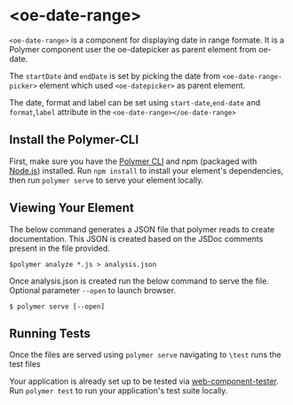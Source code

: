 # \<oe-date-range\>

`<oe-date-range>` is a component for displaying date in range formate. It is a Polymer component user the oe-datepicker as parent element from oe-date.
 
The `startDate` and `endDate` is set by picking the date from `<oe-date-range-picker>` element which used `<oe-datepicker>` as parent element.

The date, format and label can be set using `start-date`,`end-date` and `format`,`label` attribute in the `<oe-date-range></oe-date-range>`

## Install the Polymer-CLI

First, make sure you have the [Polymer CLI](https://www.npmjs.com/package/polymer-cli) and npm (packaged with [Node.js](https://nodejs.org)) installed. Run `npm install` to install your element's dependencies, then run `polymer serve` to serve your element locally.

## Viewing Your Element

The below command generates a JSON file that polymer reads to create documentation. This JSON is created based on the JSDoc comments present in the file provided.

```
$polymer analyze *.js > analysis.json
```

Once analysis.json is created run the below command to serve the file. Optional parameter `--open` to launch browser.
```
$ polymer serve [--open]
```

## Running Tests
Once the files are served using `polymer serve` navigating to `\test` runs the test files

Your application is already set up to be tested via [web-component-tester](https://github.com/Polymer/web-component-tester). Run `polymer test` to run your application's test suite locally.
